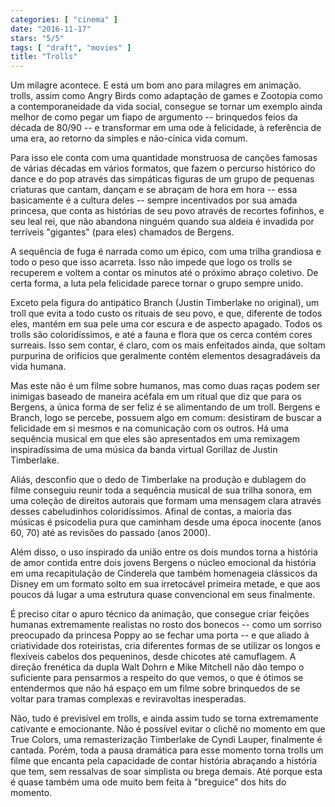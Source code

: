```yaml
---
categories: [ "cinema" ]
date: "2016-11-17"
stars: "5/5"
tags: [ "draft", "movies" ]
title: "Trolls"
---
```

Um milagre acontece. E está um bom ano para milagres em
animação. trolls, assim como Angry Birds como adaptação de games e
Zootopia como a contemporaneidade da vida social, consegue se tornar um
exemplo ainda melhor de como pegar um fiapo de argumento -- brinquedos
feios da década de 80/90 -- e transformar em uma ode à felicidade, à
referência de uma era, ao retorno da simples e não-cínica vida comum.

Para isso ele conta com uma quantidade monstruosa de canções famosas de
várias décadas em vários formatos, que fazem o percurso histórico
do dance e do pop através das simpáticas figuras de um grupo de
pequenas criaturas que cantam, dançam e se abraçam de hora em hora
-- essa basicamente é a cultura deles -- sempre incentivados por sua
amada princesa, que conta as histórias de seu povo através de recortes
fofinhos, e seu leal rei, que não abandona ninguém quando sua aldeia
é invadida por terríveis "gigantes" (para eles) chamados de Bergens. 

A sequência de fuga é narrada como um épico, com uma trilha grandiosa
e todo o peso que isso acarreta. Isso não impede que logo os trolls
se recuperem e voltem a contar os minutos até o próximo abraço
coletivo. De certa forma, a luta pela felicidade parece tornar o grupo
sempre unido.

Exceto pela figura do antipático Branch (Justin Timberlake no
original), um troll que evita a todo custo os rituais de seu povo, e
que, diferente de todos eles, mantém em sua pele uma cor escura e de
aspecto apagado. Todos os trolls são coloridíssimos, e até a fauna e
flora que os cerca contém cores surreais. Isso sem contar, é claro,
com os mais enfeitados ainda, que soltam purpurina de orifícios que
geralmente contém elementos desagradáveis da vida humana.

Mas este não é um filme sobre humanos, mas como duas raças podem
ser inimigas baseado de maneira acéfala em um ritual que diz que
para os Bergens, a única forma de ser feliz é se alimentando de
um troll. Bergens e Branch, logo se percebe, possuem algo em comum:
desistiram de buscar a felicidade em si mesmos e na comunicação com
os outros. Há uma sequência musical em que eles são apresentados em
uma remixagem inspiradíssima de uma música da banda virtual Gorillaz
de Justin Timberlake.

Aliás, desconfio que o dedo de Timberlake na produção e dublagem do
filme conseguiu reunir toda a sequência musical de sua trilha sonora,
em uma coleção de direitos autorais que formam uma mensagem clara
através desses cabeludinhos coloridíssimos. Afinal de contas, a maioria
das músicas é psicodelia pura que caminham desde uma época inocente
(anos 60, 70) até as revisões do passado (anos 2000).

Além disso, o uso inspirado da união entre os dois mundos torna a
história de amor contida entre dois jovens Bergens o núcleo emocional
da história em uma recapitulação de Cinderela que também homenageia
clássicos da Disney em um formato solto em sua irretocável primeira
metade, e que aos poucos dá lugar a uma estrutura quase convencional
em seus finalmente.

É preciso citar o apuro técnico da animação, que consegue criar
feições humanas extremamente realistas no rosto dos bonecos -- como
um sorriso preocupado da princesa Poppy ao se fechar uma porta --
e que aliado à criatividade dos roteiristas, cria diferentes formas
de se utilizar os longos e flexíveis cabelos dos pequeninos, desde
chicotes até camuflagem. A direção frenética da dupla Walt Dohrn e
Mike Mitchell não dão tempo o suficiente para pensarmos a respeito do
que vemos, o que é ótimos se entendermos que não há espaço em um
filme sobre brinquedos de se voltar para tramas complexas e reviravoltas
inesperadas.

Não, tudo é previsível em trolls, e ainda assim tudo se torna
extremamente cativante e emocionante. Não é possível evitar o
clichê no momento em que True Colors, uma remasterização Timberlake
de Cyndi Lauper, finalmente é cantada. Porém, toda a pausa dramática
para esse momento torna trolls um filme que encanta pela capacidade de
contar história abraçando a história que tem, sem ressalvas de soar
simplista ou brega demais. Até porque esta é quase também uma ode
muito bem feita à "breguice" dos hits do momento.
